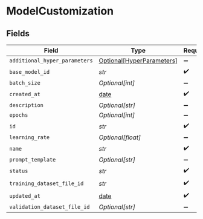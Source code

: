 # ModelCustomization


## Fields

| Field                                                                | Type                                                                 | Required                                                             | Description                                                          |
| -------------------------------------------------------------------- | -------------------------------------------------------------------- | -------------------------------------------------------------------- | -------------------------------------------------------------------- |
| `additional_hyper_parameters`                                        | [Optional[HyperParameters]](../../models/shared/hyperparameters.md)  | :heavy_minus_sign:                                                   | N/A                                                                  |
| `base_model_id`                                                      | *str*                                                                | :heavy_check_mark:                                                   | N/A                                                                  |
| `batch_size`                                                         | *Optional[int]*                                                      | :heavy_minus_sign:                                                   | N/A                                                                  |
| `created_at`                                                         | [date](https://docs.python.org/3/library/datetime.html#date-objects) | :heavy_check_mark:                                                   | N/A                                                                  |
| `description`                                                        | *Optional[str]*                                                      | :heavy_minus_sign:                                                   | N/A                                                                  |
| `epochs`                                                             | *Optional[int]*                                                      | :heavy_minus_sign:                                                   | N/A                                                                  |
| `id`                                                                 | *str*                                                                | :heavy_check_mark:                                                   | N/A                                                                  |
| `learning_rate`                                                      | *Optional[float]*                                                    | :heavy_minus_sign:                                                   | N/A                                                                  |
| `name`                                                               | *str*                                                                | :heavy_check_mark:                                                   | N/A                                                                  |
| `prompt_template`                                                    | *Optional[str]*                                                      | :heavy_minus_sign:                                                   | N/A                                                                  |
| `status`                                                             | *str*                                                                | :heavy_check_mark:                                                   | N/A                                                                  |
| `training_dataset_file_id`                                           | *str*                                                                | :heavy_check_mark:                                                   | N/A                                                                  |
| `updated_at`                                                         | [date](https://docs.python.org/3/library/datetime.html#date-objects) | :heavy_check_mark:                                                   | N/A                                                                  |
| `validation_dataset_file_id`                                         | *Optional[str]*                                                      | :heavy_minus_sign:                                                   | N/A                                                                  |